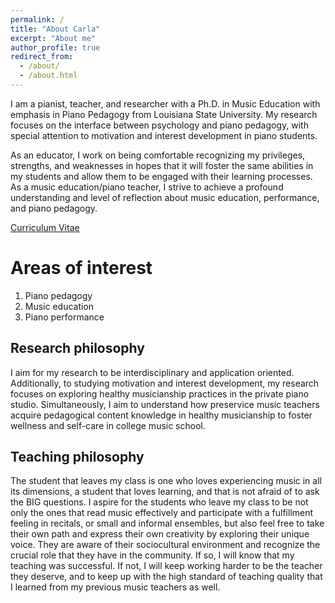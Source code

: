 ```yaml
---
permalink: /
title: "About Carla"
excerpt: "About me"
author_profile: true
redirect_from: 
  - /about/
  - /about.html
---
```


I am a pianist, teacher, and researcher with a Ph.D. in Music Education with emphasis in Piano Pedagogy from Louisiana State University. My research focuses on the interface between psychology and piano pedagogy, with special attention to motivation and interest development in piano students.

As an educator, I work on being comfortable recognizing my privileges, strengths, and weaknesses in hopes that it will foster the same abilities in my students and allow them to be engaged with their learning processes. As a music education/piano teacher, I strive to achieve a profound understanding and level of reflection about music education, performance, and piano pedagogy.

[Curriculum Vitae](https://drive.google.com/file/d/18OzrBSHt6VC9fthiE9b1cia6SInBI6i-/view?usp=sharing)

Areas of interest
======
1. Piano pedagogy
2. Music education
3. Piano performance

Research philosophy
------
I aim for my research to be interdisciplinary and application oriented. Additionally, to studying motivation and interest development, my research focuses on exploring healthy musicianship practices in the private piano studio. Simultaneously, I aim to understand how preservice music teachers acquire pedagogical content knowledge in healthy musicianship to foster wellness and self-care in college music school. 

Teaching philosophy
------
The student that leaves my class is one who loves experiencing music in all its dimensions, a student that loves learning, and that is not afraid of to ask the BIG questions. I aspire for the students who leave my class to be not only the ones that read music effectively and participate with a fulfillment feeling in recitals, or small and informal ensembles, but also feel free to take their own path and express their own creativity by exploring their unique voice. They are aware of their sociocultural environment and recognize the crucial role that they have in the community. If so, I will know that my teaching was successful. If not, I will keep working harder to be the teacher they deserve, and to keep up with the high standard of teaching quality that I learned from my previous music teachers as well. 
